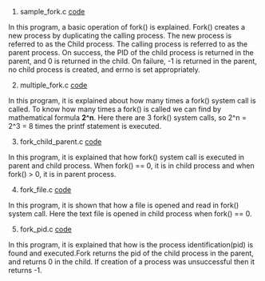 1. sample_fork.c	<a href="https://github.com/abinashprabakar/Advanced-C/blob/main/fork/sample_fork.c" type = "button"> code </a>

In this program, a basic operation of fork() is explained. Fork() creates a new process by duplicating 
the calling process. The new process is referred to as the Child process. The calling process is referred to
as the parent process. On success, the PID of the child process is returned in the parent, and 0 is returned
in the child. On failure, -1 is returned in the parent, no child process is created, and errno is set appropriately.


2. multiple_fork.c	<td><a href="https://github.com/abinashprabakar/Advanced-C/blob/main/fork/multiple_fork.c"> code </a></td>

In this program, it is explained about how many times a fork() system call is called. To know how many times a fork()
is called we can find by mathematical formula **2^n**. Here there are 3 fork() system calls, so 2^n = 2^3 = 8 times the printf statement is executed.


3. fork_child_parent.c	<td><a href="https://github.com/abinashprabakar/Advanced-C/blob/main/fork/fork_child_parent.c"> code </a></td>

In this program, it is explained that how fork() system call is executed in parent and child process. When fork() == 0, it is in child process and when fork() > 0, it is in parent process. 


4. fork_file.c	<td><a href="https://github.com/abinashprabakar/Advanced-C/blob/main/fork/fork_file.c"> code </a></td>

In this program, it is shown that how a file is opened and read in fork() system call. Here the text file is opened in
child process when fork() == 0.


5. fork_pid.c	<td><a href="https://github.com/abinashprabakar/Advanced-C/blob/main/fork/fork_pid.c"> code </a></td>

In this program, it is explained that how is the process identification(pid) is found and executed.Fork returns the pid of the child process in the parent, and returns 0 in the child. If creation of a process was unsuccessful then it 
returns -1.  
